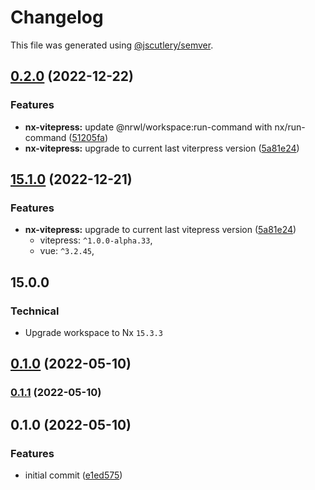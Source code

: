 # Changelog

This file was generated using [@jscutlery/semver](https://github.com/jscutlery/semver).

## [0.2.0](https://github.com/Ahryman40k/nx-vitepress/compare/nx-vitepress-0.1.0...nx-vitepress-0.2.0) (2022-12-22)


### Features

* **nx-vitepress:** update @nrwl/workspace:run-command with nx/run-command ([51205fa](https://github.com/Ahryman40k/nx-vitepress/commit/51205fac811f2ddc46c940470fd68329d7455ebf))
* **nx-vitepress:** upgrade to current last viterpress version ([5a81e24](https://github.com/Ahryman40k/nx-vitepress/commit/5a81e24432d5320c514c32941d31018b29a0d8dd))

## [15.1.0](https://github.com/Ahryman40k/nx-vitepress/compare/nx-vitepress-15.0.0...nx-vitepress-15.1.0) (2022-12-21)

### Features

- **nx-vitepress:** upgrade to current last vitepress version ([5a81e24](https://github.com/Ahryman40k/nx-vitepress/commit/5a81e24432d5320c514c32941d31018b29a0d8dd))
  - vitepress: `^1.0.0-alpha.33`,
  - vue: `^3.2.45`,

## 15.0.0

### Technical

- Upgrade workspace to Nx `15.3.3`

## [0.1.0](https://github.com/Ahryman40k/nx-vitepress/compare/v0.0.2...v0.1.0) (2022-05-10)

### [0.1.1](https://github.com/Ahryman40k/nx-vitepress/compare/nx-vitepress-0.1.0...nx-vitepress-0.1.1) (2022-05-10)

## 0.1.0 (2022-05-10)

### Features

- initial commit ([e1ed575](https://github.com/Ahryman40k/nx-vitepress/commit/e1ed57569a4ef47cd25998676c3190235aad7c5d))
